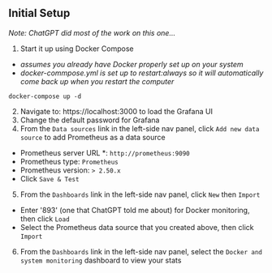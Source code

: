 ## Initial Setup

_Note: ChatGPT did most of the work on this one..._

1. Start it up using Docker Compose

- _assumes you already have Docker properly set up on your system_
- _docker-commpose.yml is set up to restart:always so it will automatically come back up when you restart the computer_
```
docker-compose up -d
```

2. Navigate to: https://localhost:3000 to load the Grafana UI
3. Change the default password for Grafana
4. From the `Data sources` link in the left-side nav panel, click `Add new data source` to add Prometheus as a data source
- Prometheus server URL *: `http://prometheus:9090`
- Prometheus type: `Prometheus`
- Prometheus version: `> 2.50.x`
- Click `Save & Test`
5. From the `Dashboards` link in the left-side nav panel, click `New` then `Import`
- Enter '893' (one that ChatGPT told me about) for Docker monitoring, then click `Load`
- Select the Prometheus data source that you created above, then click `Import`
6. From the `Dashboards` link in the left-side nav panel, select the `Docker and system monitoring` dashboard to view your stats